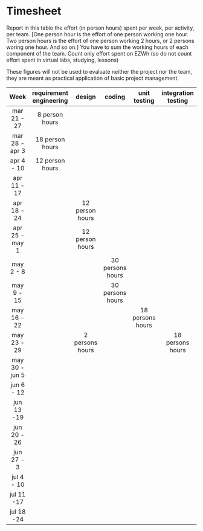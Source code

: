# Timesheet

Report in this table the effort (in person hours) spent per week, per activity, per team. 
[One person hour is the effort of one person working one hour.
Two person hours is the effort of one person working 2 hours, or 2 persons woring one hour. And so on.]
You have to sum the working hours of each component of the team.
Count only effort spent on EZWh (so do not count effort spent in virtual labs, studying, lessons)

These figures will not be used to evaluate neither the project nor the team, they are meant as practical application of basic project management.

| Week | requirement engineering | design | coding | unit testing | integration testing | acceptance testing | management | git maven |
|:-----------:|:--------:|:-----------:|:-----------:|:----------:|:------------:|:---------------:|:-------------:|:--------------:|
| mar 21 - 27 | 8 person hours | | | | | | | |
| mar 28 - apr 3 | 18 person hours | | | | | | | |
| apr 4 - 10 | 12 person hours | | | | | | | |
| apr 11 - 17| | | | | | | | |
| apr 18 - 24|  | 12 person hours | | | | | | |
| apr 25 - may 1 | | 12 person hours | | | | | | |
| may 2 - 8  | | | 30 persons hours | | | | | |
| may 9 - 15| | | 30 persons hours | | | | | |
| may 16 - 22| | |  | 18 persons hours | | | | |
| may 23 - 29| | 2 persons hours |  |  | 18 persons hours | | | |
| may 30 - jun 5 | | | | | | | | |
| jun 6 - 12 | | | | | | | | |
| jun 13 -19 | | | | | | | | |
| jun 20 - 26 | | | | | | | | |
| jun 27 - 3 | | | | | | | | |
| jul 4 - 10 | | | | | | | | |
| jul 11 -17 | | | | | | | | |
| jul 18 -24 | | | | | | | | |
